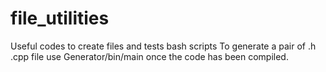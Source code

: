 # file_utilities
Useful codes to create files and tests bash scripts
To generate a pair of .h .cpp file use Generator/bin/main once the code has been compiled.

